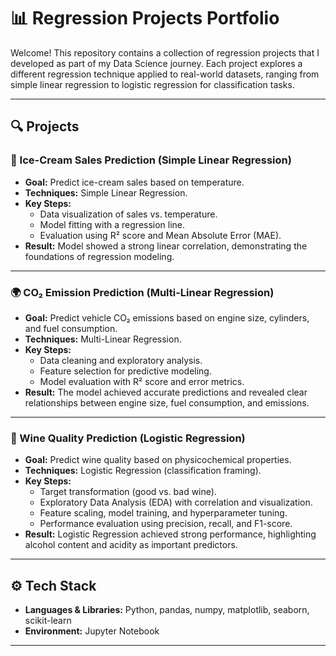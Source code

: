 # 📊 Regression Projects Portfolio  

Welcome! This repository contains a collection of regression projects that I developed as part of my Data Science journey. Each project explores a different regression technique applied to real-world datasets, ranging from simple linear regression to logistic regression for classification tasks.  

---

## 🔍 Projects  

### 🍦 Ice-Cream Sales Prediction (Simple Linear Regression)  
- **Goal:** Predict ice-cream sales based on temperature.  
- **Techniques:** Simple Linear Regression.  
- **Key Steps:**  
  - Data visualization of sales vs. temperature.  
  - Model fitting with a regression line.  
  - Evaluation using R² score and Mean Absolute Error (MAE).  
- **Result:** Model showed a strong linear correlation, demonstrating the foundations of regression modeling.  

---

### 🌍 CO₂ Emission Prediction (Multi-Linear Regression)  
- **Goal:** Predict vehicle CO₂ emissions based on engine size, cylinders, and fuel consumption.  
- **Techniques:** Multi-Linear Regression.  
- **Key Steps:**  
  - Data cleaning and exploratory analysis.  
  - Feature selection for predictive modeling.  
  - Model evaluation with R² score and error metrics.  
- **Result:** The model achieved accurate predictions and revealed clear relationships between engine size, fuel consumption, and emissions.  

---

### 🍷 Wine Quality Prediction (Logistic Regression)  
- **Goal:** Predict wine quality based on physicochemical properties.  
- **Techniques:** Logistic Regression (classification framing).  
- **Key Steps:**  
  - Target transformation (good vs. bad wine).  
  - Exploratory Data Analysis (EDA) with correlation and visualization.  
  - Feature scaling, model training, and hyperparameter tuning.  
  - Performance evaluation using precision, recall, and F1-score.  
- **Result:** Logistic Regression achieved strong performance, highlighting alcohol content and acidity as important predictors.  

---

## ⚙️ Tech Stack  
- **Languages & Libraries:** Python, pandas, numpy, matplotlib, seaborn, scikit-learn  
- **Environment:** Jupyter Notebook  

---



